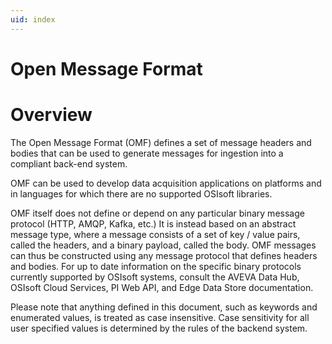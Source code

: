 ```yaml
---
uid: index
---
```


Open Message Format
======================

# Overview

The Open Message Format (OMF) defines a set of message headers and bodies that can be used to generate messages for ingestion into a compliant back-end system.

OMF can be used to develop data acquisition applications on platforms and in languages for which there are no supported OSIsoft libraries.

OMF itself does not define or depend on any particular binary message protocol (HTTP, AMQP, Kafka, etc.) It is instead based on an abstract message type,
where a message consists of a set of key / value pairs, called the headers, and a binary payload, called the body. OMF messages can thus be constructed
using any message protocol that defines headers and bodies. For up to date information on the specific binary protocols currently supported by OSIsoft
systems, consult the AVEVA Data Hub, OSIsoft Cloud Services, PI Web API, and Edge Data Store documentation.

Please note that anything defined in this document, such as keywords and enumerated
values, is treated as case insensitive. Case sensitivity for all user specified values
is determined by the rules of the backend system.
